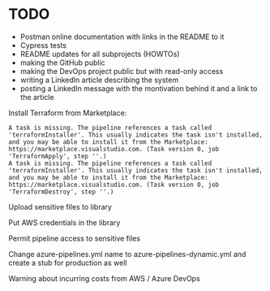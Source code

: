 # TODO

-   Postman online documentation with links in the README to it
-   Cypress tests
-   README updates for all subprojects (HOWTOs)
-   making the GitHub public
-   making the DevOps project public but with read-only access
-   writing a LinkedIn article describing the system
-   posting a LinkedIn message with the montivation behind it and a link to the article

Install Terraform from Marketplace:

```
A task is missing. The pipeline references a task called 'terraformInstaller'. This usually indicates the task isn't installed, and you may be able to install it from the Marketplace: https://marketplace.visualstudio.com. (Task version 0, job 'TerraformApply', step ''.)
A task is missing. The pipeline references a task called 'terraformInstaller'. This usually indicates the task isn't installed, and you may be able to install it from the Marketplace: https://marketplace.visualstudio.com. (Task version 0, job 'TerraformDestroy', step ''.)
```

Upload sensitive files to library

Put AWS credentials in the library

Permit pipeline access to sensitive files

Change azure-pipelines.yml name to azure-pipelines-dynamic.yml and create a stub for production as well

Warning about incurring costs from AWS / Azure DevOps
